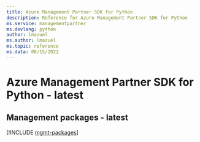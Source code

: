 ```yaml
---
title: Azure Management Partner SDK for Python
description: Reference for Azure Management Partner SDK for Python
ms.service: managementpartner
ms.devlang: python
author: lmazuel
ms.author: lmazuel
ms.topic: reference
ms.data: 08/15/2022
---
```

# Azure Management Partner SDK for Python - latest

## Management packages - latest
[!INCLUDE [mgmt-packages](management-partner-mgmt-index.md)]
